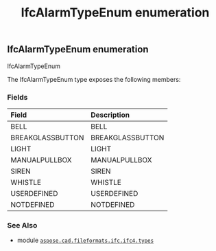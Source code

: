 ﻿---
title: IfcAlarmTypeEnum enumeration
second_title: Aspose.CAD for Python via .NET API References
description: 
type: docs
weight: 1990
url: /aspose.cad.fileformats.ifc.ifc4.types/ifcalarmtypeenum/
is_root: false
---

## IfcAlarmTypeEnum enumeration

IfcAlarmTypeEnum



The IfcAlarmTypeEnum type exposes the following members:

### Fields
| Field | Description |
| :- | :- |
| BELL | BELL |
| BREAKGLASSBUTTON | BREAKGLASSBUTTON |
| LIGHT | LIGHT |
| MANUALPULLBOX | MANUALPULLBOX |
| SIREN | SIREN |
| WHISTLE | WHISTLE |
| USERDEFINED | USERDEFINED |
| NOTDEFINED | NOTDEFINED |



### See Also
* module [`aspose.cad.fileformats.ifc.ifc4.types`](..)
